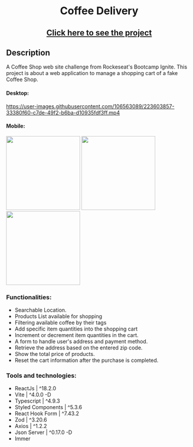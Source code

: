 <div align="center">
<h1>Coffee Delivery</h1>
 <h2><a href='https://coffee-delivery-jet.vercel.app/'>Click here to see the project</a></h2>
</div>

<div align="left">  
 
## Description

 A Coffee Shop web site challenge from Rockeseat's Bootcamp Ignite.
 This project is about a web application to manage a shopping cart of a fake Coffee Shop.
 
#### Desktop: 
 https://user-images.githubusercontent.com/106563089/223603857-33380f60-c7de-49f2-b6ba-d10935fdf3ff.mp4

#### Mobile:
<div display='flex'>
 
 
<img src='https://user-images.githubusercontent.com/106563089/223610868-2f155400-9c35-4824-af29-ad9835d051ef.jpg' width='200px'/> 
 <img src='https://user-images.githubusercontent.com/106563089/223610877-1812f686-4160-4bf1-80a5-c18ff84d1b69.jpg' width='200px'/>
 <img src='https://user-images.githubusercontent.com/106563089/223610879-a8425a82-8036-4953-842b-22f5431ebf97.jpg' width='200px'/>


 
 </div>

### Functionalities:

- Searchable Location.</br> 
- Products List available for shopping </br>
- Filtering available coffee by their tags </br>
- Add specific item quantities into the shopping cart </br>
- Increment or decrement item quantities in the cart.</br>
- A form to handle user's address and payment method.</br>
- Retrieve the address based on the entered zip code.</br>
- Show the total price of products.</br>
- Reset the cart information after the purchase is completed.</br>

### Tools and technologies:

- ReactJs | ^18.2.0
- Vite | ^4.0.0 -D
- Typescript | ^4.9.3 
- Styled Components | ^5.3.6
- React Hook Form | ^7.43.2
- Zod | ^3.20.6
- Axios | ^1.2.2
- Json Server | ^0.17.0 -D
- Immer
</div>

